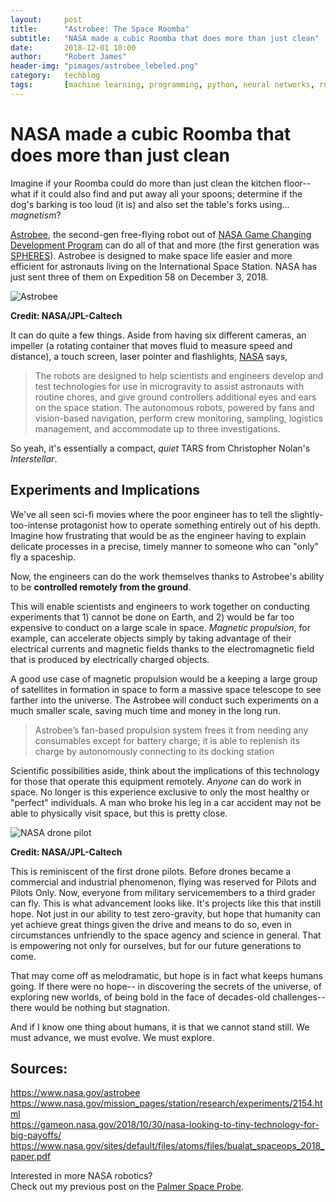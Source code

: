 ```yaml
---
layout:     post
title:      "Astrobee: The Space Roomba"
subtitle:   "NASA made a cubic Roomba that does more than just clean"
date:       2018-12-01 10:00
author:     "Robert James"
header-img: "pimages/astrobee_lebeled.png"
category:   techblog
tags:       [machine learning, programming, python, neural networks, rnn, lstm]
---
```




# NASA made a cubic Roomba that does more than just clean
  
Imagine if your Roomba could do more than just clean the kitchen floor-- what if it could also find and put away all your spoons; determine if the dog's barking is too loud (it is) and also set the table's forks using... *magnetism*?  
  
[Astrobee](https://www.nasa.gov/astrobee), the second-gen free-flying robot out of [NASA Game Changing Development Program](https://gameon.nasa.gov/) can do all of that and more (the first generation was [SPHERES](https://www.nasa.gov/spheres/home)). Astrobee is designed to make space life easier and more efficient for astronauts living on the International Space Station. NASA has just sent three of them on Expedition 58 on December 3, 2018.  
  
![Astrobee](https://www.nasa.gov/sites/default/files/thumbnails/image/astrobee_lebeled.png)

**Credit: NASA/JPL-Caltech**
  
It can do quite a few things. Aside from having six different cameras, an impeller (a rotating container that moves fluid to measure speed and distance), a touch screen, laser pointer and flashlights,  [NASA](https://www.nasa.gov/mission_pages/station/research/experiments/2154.html) says, 

> The robots are designed to help scientists and engineers develop and test technologies for use in microgravity to assist astronauts with routine chores, and give ground controllers additional eyes and ears on the space station. The autonomous robots, powered by fans and vision-based navigation, perform crew monitoring, sampling, logistics management, and accommodate up to three investigations.  
  
So yeah, it's essentially a compact, *quiet* TARS from Christopher Nolan's *Interstellar*.
  
## Experiments and Implications

We've all seen sci-fi movies where the poor engineer has to tell the slightly-too-intense protagonist how to operate something entirely out of his depth. Imagine how frustrating that would be as the engineer having to explain delicate processes in a precise, timely manner to someone who can "only" fly a spaceship.  
  
Now, the engineers can do the work themselves thanks to Astrobee's ability to be **controlled remotely from the ground**.
  
This will enable scientists and engineers to work together on conducting experiments that 1) cannot be done on Earth, and 2) would be far too expensive to conduct on a large scale in space. *Magnetic propulsion*, for example, can accelerate objects simply by taking advantage of their electrical currents and magnetic fields thanks to the electromagnetic field that is produced by electrically charged objects.  
  
A good use case of magnetic propulsion would be a keeping a large group of satellites in formation in space to form a massive space telescope to see farther into the universe. The Astrobee will conduct such experiments on a much smaller scale, saving much time and money in the long run.

>Astrobee’s fan-based propulsion system frees it from needing any consumables except for battery charge; it is able to replenish its charge by autonomously connecting to its docking station
  
Scientific possibilities aside, think about the implications of this technology for those that operate this equipment remotely. *Anyone* can do work in space. No longer is this experience exclusive to only the most healthy or "perfect" individuals. A man who broke his leg in a car accident may not be able to physically visit space, but this is pretty close.  
  
![NASA drone pilot](https://www.nasa.gov/sites/default/files/thumbnails/image/ed14-0205-21.jpg)  

**Credit: NASA/JPL-Caltech**
  
This is reminiscent of the first drone pilots. Before drones became a commercial and industrial phenomenon, flying was reserved for Pilots and Pilots Only. Now, everyone from military servicemembers to a third grader can fly. This is what advancement looks like. It's projects like this that instill hope. Not just in our ability to test zero-gravity, but hope that humanity can yet achieve great things given the drive and means to do so, even in circumstances unfriendly to the space agency and science in general. That is empowering not only for ourselves, but for our future generations to come.  
  
That may come off as melodramatic, but hope is in fact what keeps humans going. If there were no hope-- in discovering the secrets of the universe, of exploring new worlds, of being bold in the face of decades-old challenges-- there would be nothing but stagnation.   
  
And if I know one thing about humans, it is that we cannot stand still. We must advance, we must evolve. We must explore.  
  
## Sources:
https://www.nasa.gov/astrobee  
https://www.nasa.gov/mission_pages/station/research/experiments/2154.html  
https://gameon.nasa.gov/2018/10/30/nasa-looking-to-tiny-technology-for-big-payoffs/  
https://www.nasa.gov/sites/default/files/atoms/files/bualat_spaceops_2018_paper.pdf  
  
Interested in more NASA robotics?  
Check out my previous post on the [Palmer Space Probe](https://r221.github.io/accent/Parker-Solar-Probe.html).


